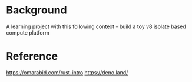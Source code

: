 # Background

A learning project with this following context - build a toy v8 isolate based compute platform

# Reference

https://omarabid.com/rust-intro
https://deno.land/
